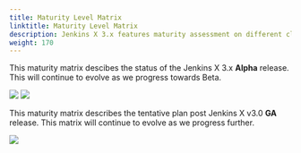 ```yaml
---
title: Maturity Level Matrix
linktitle: Maturity Level Matrix 
description: Jenkins X 3.x features maturity assessment on different cloud providers
weight: 170
---
```


This maturity matrix descibes the status of the Jenkins X 3.x __Alpha__ release.  This will continue to evolve as we progress towards Beta.

<img src="/images/v3/jx-v3alpha-maturity-matrix.png">

<img src="/images/v3/jx-v3alpha-color-rep.png">

<br />

This maturity matrix describes the tentative plan post Jenkins X v3.0 __GA__ release. This matrix will continue to evolve as we progress further.

<img src="/images/v3/jx-v3ga-maturity-matrix.png">
